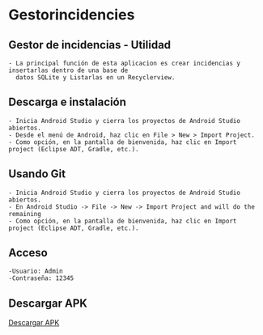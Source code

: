# Gestorincidencies
## Gestor de incidencias - Utilidad
```
- La principal función de esta aplicacion es crear incidencias y insertarlas dentro de una base de 
  datos SQLite y Listarlas en un Recyclerview.
```
## Descarga e instalación
```
- Inicia Android Studio y cierra los proyectos de Android Studio abiertos.
- Desde el menú de Android, haz clic en File > New > Import Project.
- Como opción, en la pantalla de bienvenida, haz clic en Import project (Eclipse ADT, Gradle, etc.).
```
## Usando Git
```
- Inicia Android Studio y cierra los proyectos de Android Studio abiertos.
- En Android Studio -> File -> New -> Import Project and will do the remaining
- Como opción, en la pantalla de bienvenida, haz clic en Import project (Eclipse ADT, Gradle, etc.).
```
## Acceso
```
-Usuario: Admin
-Contraseña: 12345
```
## Descargar APK
[Descargar APK](https://github.com/cf17jeremy/Gestorincidencies/raw/main/gestorIn.apk)
